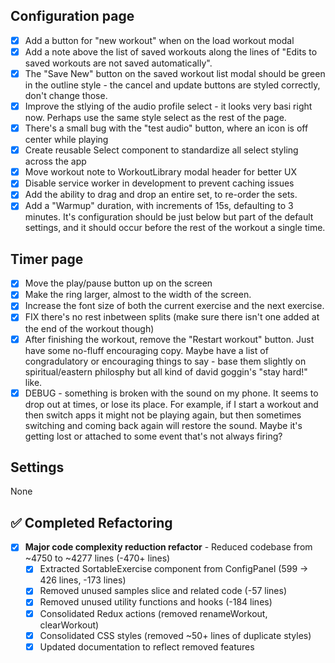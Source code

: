 ## Configuration page

- [x] Add a button for "new workout" when on the load workout modal
- [x] Add a note above the list of saved workouts along the lines of "Edits to saved workouts are not saved automatically".
- [x] The "Save New" button on the saved workout list modal should be green in the outline style - the cancel and update buttons are styled correctly, don't change those.
- [x] Improve the stlying of the audio profile select - it looks very basi right now. Perhaps use the same style select as the rest of the page.
- [x] There's a small bug with the "test audio" button, where an icon is off center while playing
- [x] Create reusable Select component to standardize all select styling across the app
- [x] Move workout note to WorkoutLibrary modal header for better UX
- [x] Disable service worker in development to prevent caching issues
- [x] Add the ability to drag and drop an entire set, to re-order the sets.
- [x] Add a "Warmup" duration, with increments of 15s, defaulting to 3 minutes. It's configuration should be just below but part of the default settings, and it should occur before the rest of the workout a single time.

## Timer page

- [x] Move the play/pause button up on the screen
- [x] Make the ring larger, almost to the width of the screen.
- [x] Increase the font size of both the current exercise and the next exercise.
- [x] FIX there's no rest inbetween splits (make sure there isn't one added at the end of the workout though)
- [x] After finishing the workout, remove the "Restart workout" button. Just have some no-fluff encouraging copy. Maybe have a list of congradulatory or encouraging things to say - base them slightly on spiritual/eastern philosphy but all kind of david goggin's "stay hard!" like.
- [x] DEBUG - something is broken with the sound on my phone. It seems to drop out at times, or lose its place. For example, if I start a workout and then switch apps it might not be playing again, but then sometimes switching and coming back again will restore the sound. Maybe it's getting lost or attached to some event that's not always firing?

## Settings

None

## ✅ Completed Refactoring

- [x] **Major code complexity reduction refactor** - Reduced codebase from ~4750 to ~4277 lines (-470+ lines)
  - [x] Extracted SortableExercise component from ConfigPanel (599 → 426 lines, -173 lines)
  - [x] Removed unused samples slice and related code (-57 lines)
  - [x] Removed unused utility functions and hooks (-184 lines)  
  - [x] Consolidated Redux actions (removed renameWorkout, clearWorkout)
  - [x] Consolidated CSS styles (removed ~50+ lines of duplicate styles)
  - [x] Updated documentation to reflect removed features
